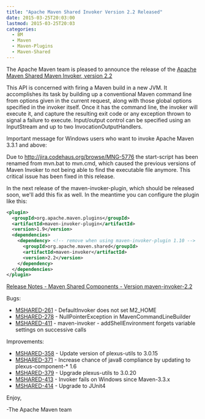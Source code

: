 ```yaml
---
title: "Apache Maven Shared Invoker Version 2.2 Released"
date: 2015-03-25T20:03:00
lastmod: 2015-03-25T20:03
categories:
  - BM
  - Maven
  - Maven-Plugins
  - Maven-Shared
---
```

The Apache Maven team is pleased to announce the release of the 
[Apache Maven Shared Maven Invoker, version 2.2](http://maven.apache.org/shared/maven-invoker/)

This API is concerned with firing a Maven build in a new JVM. It accomplishes
its task by building up a conventional Maven command line from options given in
the current request, along with those global options specified in the invoker
itself. Once it has the command line, the invoker will execute it, and capture
the resulting exit code or any exception thrown to signal a failure to execute.
Input/output control can be specified using an InputStream and up to two
InvocationOutputHandlers.

Important message for Windows users who want to invoke Apache Maven 3.3.1 and above:

Due to http://jira.codehaus.org/browse/MNG-5776 the start-script has been
renamed from mvn.bat to mvn.cmd, which caused the previous versions of Maven
Invoker to not being able to find the executable file anymore. This critical
issue has been fixed in this release.

In the next release of the maven-invoker-plugin, which should be released soon,
we'll add this fix as well. In the meantime you can configure the plugin like
this:

```xml
<plugin>
  <groupId>org.apache.maven.plugins</groupId>
  <artifactId>maven-invoker-plugin</artifactId>
  <version>1.9</version>
  <dependencies>
    <dependency> <!-- remove when using maven-invoker-plugin 1.10 -->
      <groupId>org.apache.maven.shared</groupId>
      <artifactId>maven-invoker</artifactId>
      <version>2.2</version>
    </dependency>
  </dependencies>
</plugin>
```

<!-- more -->

[Release Notes - Maven Shared Components - Version maven-invoker-2.2](http://jira.codehaus.org/secure/ReleaseNote.jspa?projectId=11761&version=18970)

Bugs:

 * [MSHARED-261](https://issues.apache.org/jira/browse/MSHARED-261) - DefaultInvoker does not set M2_HOME
 * [MSHARED-278](https://issues.apache.org/jira/browse/MSHARED-278) - NullPointerException in MavenCommandLineBuilder
 * [MSHARED-411](https://issues.apache.org/jira/browse/MSHARED-411) - maven-invoker - addShellEnvironment forgets variable settings on successive calls

Improvements:

 * [MSHARED-358](https://issues.apache.org/jira/browse/MSHARED-358) - Update version of plexus-utils to 3.0.15
 * [MSHARED-371](https://issues.apache.org/jira/browse/MSHARED-371) - Increase chance of java8 compliance by updating to plexus-component-* 1.6
 * [MSHARED-379](https://issues.apache.org/jira/browse/MSHARED-379) - Upgrade plexus-utils to 3.0.20
 * [MSHARED-413](https://issues.apache.org/jira/browse/MSHARED-413) - Invoker fails on Windows since Maven-3.3.x
 * [MSHARED-414](https://issues.apache.org/jira/browse/MSHARED-414) - Upgrade to JUnit4

Enjoy,

-The Apache Maven team 
